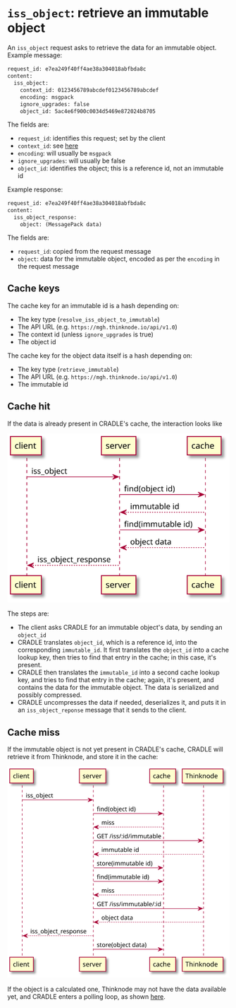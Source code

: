 # `iss_object`: retrieve an immutable object
An `iss_object` request asks to retrieve the data for an immutable object. Example message:

```
request_id: e7ea249f40ff4ae38a304018abfbda8c
content:
  iss_object:
    context_id: 0123456789abcdef0123456789abcdef
    encoding: msgpack
    ignore_upgrades: false
    object_id: 5ac4e6f900c0034d5469e872024b8705
```

The fields are:

* `request_id`: identifies this request; set by the client
* `context_id`: see [here](data.md)
* `encoding`: will usually be `msgpack`
* `ignore_upgrades`: will usually be false
* `object_id`: identifies the object; this is a reference id, not an immutable id

Example response:

```
request_id: e7ea249f40ff4ae38a304018abfbda8c
content:
  iss_object_response:
    object: (MessagePack data)
```

The fields are:

* `request_id`: copied from the request message
* `object`: data for the immutable object, encoded as per the `encoding` in the request message


## Cache keys
The cache key for an immutable id is a hash depending on:

* The key type (`resolve_iss_object_to_immutable`)
* The API URL (e.g. `https://mgh.thinknode.io/api/v1.0`)
* The context id (unless `ignore_upgrades` is true)
* The object id

The cache key for the object data itself is a hash depending on:

* The key type (`retrieve_immutable`)
* The API URL (e.g. `https://mgh.thinknode.io/api/v1.0`)
* The immutable id


## Cache hit
If the data is already present in CRADLE's cache, the interaction looks like

![](843e4ad36618829773a0c5c9a1f82f541bd55b49.svg)

The steps are:

* The client asks CRADLE for an immutable object's data, by sending an `object_id`
* CRADLE translates `object_id`, which is a reference id, into the corresponding `immutable_id`.
  It first translates the `object_id` into a cache lookup key, then tries to find that entry in the cache;
  in this case, it's present.
* CRADLE then translates the `immutable_id` into a second cache lookup key, and tries to find that entry in the cache;
  again, it's present, and contains the data for the immutable object. The data is serialized and possibly compressed.
* CRADLE uncompresses the data if needed, deserializes it, and puts it in an `iss_object_reponse` message
  that it sends to the client.

## Cache miss
If the immutable object is not yet present in CRADLE's cache, CRADLE will retrieve it from Thinknode,
and store it in the cache:

![](50b62215aec0d5e784b33595bd03f42ddb68cfd8.svg)

If the object is a calculated one, Thinknode may not have the data available yet, and
CRADLE enters a polling loop, as shown [here](msg_post_calculation.md).
